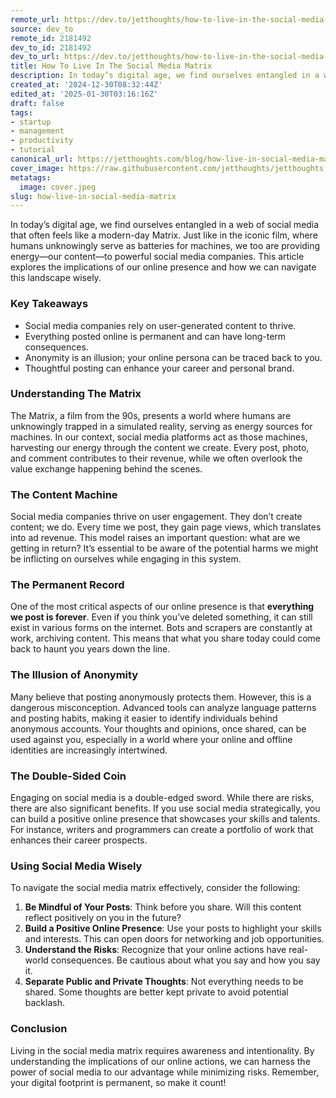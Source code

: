 ```yaml
---
remote_url: https://dev.to/jetthoughts/how-to-live-in-the-social-media-matrix-35d0
source: dev_to
remote_id: 2181492
dev_to_id: 2181492
dev_to_url: https://dev.to/jetthoughts/how-to-live-in-the-social-media-matrix-35d0
title: How To Live In The Social Media Matrix
description: In today’s digital age, we find ourselves entangled in a web of social media that often feels like a...
created_at: '2024-12-30T08:32:44Z'
edited_at: '2025-01-30T03:16:16Z'
draft: false
tags:
- startup
- management
- productivity
- tutorial
canonical_url: https://jetthoughts.com/blog/how-live-in-social-media-matrix/
cover_image: https://raw.githubusercontent.com/jetthoughts/jetthoughts.github.io/master/content/blog/how-live-in-social-media-matrix/cover.jpeg
metatags:
  image: cover.jpeg
slug: how-live-in-social-media-matrix
---
```

In today’s digital age, we find ourselves entangled in a web of social media that often feels like a modern-day Matrix. Just like in the iconic film, where humans unknowingly serve as batteries for machines, we too are providing energy—our content—to powerful social media companies. This article explores the implications of our online presence and how we can navigate this landscape wisely.

### Key Takeaways

*   Social media companies rely on user-generated content to thrive.
*   Everything posted online is permanent and can have long-term consequences.
*   Anonymity is an illusion; your online persona can be traced back to you.
*   Thoughtful posting can enhance your career and personal brand.

### Understanding The Matrix

The Matrix, a film from the 90s, presents a world where humans are unknowingly trapped in a simulated reality, serving as energy sources for machines. In our context, social media platforms act as those machines, harvesting our energy through the content we create. Every post, photo, and comment contributes to their revenue, while we often overlook the value exchange happening behind the scenes.

### The Content Machine

Social media companies thrive on user engagement. They don’t create content; we do. Every time we post, they gain page views, which translates into ad revenue. This model raises an important question: what are we getting in return? It’s essential to be aware of the potential harms we might be inflicting on ourselves while engaging in this system.

### The Permanent Record

One of the most critical aspects of our online presence is that **everything we post is forever**. Even if you think you’ve deleted something, it can still exist in various forms on the internet. Bots and scrapers are constantly at work, archiving content. This means that what you share today could come back to haunt you years down the line.

### The Illusion of Anonymity

Many believe that posting anonymously protects them. However, this is a dangerous misconception. Advanced tools can analyze language patterns and posting habits, making it easier to identify individuals behind anonymous accounts. Your thoughts and opinions, once shared, can be used against you, especially in a world where your online and offline identities are increasingly intertwined.

### The Double-Sided Coin

Engaging on social media is a double-edged sword. While there are risks, there are also significant benefits. If you use social media strategically, you can build a positive online presence that showcases your skills and talents. For instance, writers and programmers can create a portfolio of work that enhances their career prospects.

### Using Social Media Wisely

To navigate the social media matrix effectively, consider the following:

1.  **Be Mindful of Your Posts**: Think before you share. Will this content reflect positively on you in the future?
2.  **Build a Positive Online Presence**: Use your posts to highlight your skills and interests. This can open doors for networking and job opportunities.
3.  **Understand the Risks**: Recognize that your online actions have real-world consequences. Be cautious about what you say and how you say it.
4.  **Separate Public and Private Thoughts**: Not everything needs to be shared. Some thoughts are better kept private to avoid potential backlash.

### Conclusion

Living in the social media matrix requires awareness and intentionality. By understanding the implications of our online actions, we can harness the power of social media to our advantage while minimizing risks. Remember, your digital footprint is permanent, so make it count!
